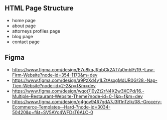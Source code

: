 ## HTML Page Structure

* home page
* about page
* attorneys profiles page
* blog page
* contact page


## Figma

* https://www.figma.com/design/E7u8kqJRqbCk2AT7a0mblF/19.-Law-Firm-Website?node-id=354-1170&m=dev
* https://www.figma.com/design/a9PzXd4y1LZtAsxgMdUR0G/28.-Nap-Tien-Website?node-id=2-2&p=f&m=dev
* https://www.figma.com/design/wqot7j0yZt2rN4X2w3XCPd/16.-Multiple-Restaurant-Website-Theme?node-id=0-1&p=f&m=dev
* https://www.figma.com/design/g4gov94R7gdA7J3R1nTzIk/08.-Grocery-Ecommerce-Templates--Hard-?node-id=3034-50420&p=f&t=SV5AYc4WFDsT6ALC-0
